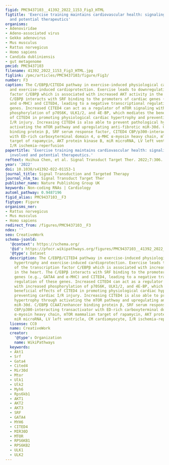 ```yaml
---
figid: PMC9437103__41392_2022_1153_Fig3_HTML
figtitle: 'Exercise training maintains cardiovascular health: signaling pathways involved
  and potential therapeutics'
organisms:
- Adenoviridae
- Adeno-associated virus
- Gekko adenovirus
- Mus musculus
- Rattus norvegicus
- Homo sapiens
- Candida dubliniensis
- gut metagenome
pmcid: PMC9437103
filename: 41392_2022_1153_Fig3_HTML.jpg
figlink: /pmc/articles/PMC9437103/figure/Fig3/
number: F3
caption: The C/EBPβ/CITED4 pathway in exercise-induced physiological cardiac hypertrophy
  and exercise-induced cardioprotection. Exercise leads to downregulation of the transcription
  factor C/EBPβ which is associated with increased AKT activity in the heart. The
  C/EBPβ interacts with SRF binding to the promoters of cardiac genes (e.g., GATA4
  and α-MHC) and CITED4, leading to a negative transcriptional regulation of these
  genes. Increased CITED4 can act as a regulator of mTOR signaling with increased
  phosphorylation of p70S6K, ULK1/2, and 4E-BP, which mediates the beneficial effects
  of CITED4 in promoting physiological cardiac hypertrophy and preventing cardiac
  I/R injury. Increasing CITED4 is also able to prevent pathological hypertrophy through
  activating the mTOR pathway and upregulating anti-fibrotic miR-30d. C/EBPβ CCAAT/enhancer
  binding protein β, SRF serum response factor, CITED4 CBP/p300-interacting transactivator
  with ED-rich carboxyterminal domain 4, α-MHC α-myosin heavy chain, mTOR mammalian
  target of rapamycin, AKT protein kinase B, miR microRNA, LV left ventricle, CM cardiomyocyte,
  I/R ischemia-reperfusion
papertitle: 'Exercise training maintains cardiovascular health: signaling pathways
  involved and potential therapeutics.'
reftext: Huihua Chen, et al. Signal Transduct Target Ther. 2022;7:306.
year: '2022'
doi: 10.1038/s41392-022-01153-1
journal_title: Signal Transduction and Targeted Therapy
journal_nlm_ta: Signal Transduct Target Ther
publisher_name: Nature Publishing Group UK
keywords: Non-coding RNAs | Cardiology
automl_pathway: 0.9487196
figid_alias: PMC9437103__F3
figtype: Figure
organisms_ner:
- Rattus norvegicus
- Mus musculus
- Homo sapiens
redirect_from: /figures/PMC9437103__F3
ndex: ''
seo: CreativeWork
schema-jsonld:
  '@context': https://schema.org/
  '@id': https://pfocr.wikipathways.org/figures/PMC9437103__41392_2022_1153_Fig3_HTML.html
  '@type': Dataset
  description: The C/EBPβ/CITED4 pathway in exercise-induced physiological cardiac
    hypertrophy and exercise-induced cardioprotection. Exercise leads to downregulation
    of the transcription factor C/EBPβ which is associated with increased AKT activity
    in the heart. The C/EBPβ interacts with SRF binding to the promoters of cardiac
    genes (e.g., GATA4 and α-MHC) and CITED4, leading to a negative transcriptional
    regulation of these genes. Increased CITED4 can act as a regulator of mTOR signaling
    with increased phosphorylation of p70S6K, ULK1/2, and 4E-BP, which mediates the
    beneficial effects of CITED4 in promoting physiological cardiac hypertrophy and
    preventing cardiac I/R injury. Increasing CITED4 is also able to prevent pathological
    hypertrophy through activating the mTOR pathway and upregulating anti-fibrotic
    miR-30d. C/EBPβ CCAAT/enhancer binding protein β, SRF serum response factor, CITED4
    CBP/p300-interacting transactivator with ED-rich carboxyterminal domain 4, α-MHC
    α-myosin heavy chain, mTOR mammalian target of rapamycin, AKT protein kinase B,
    miR microRNA, LV left ventricle, CM cardiomyocyte, I/R ischemia-reperfusion
  license: CC0
  name: CreativeWork
  creator:
    '@type': Organization
    name: WikiPathways
  keywords:
  - Akt1
  - Srf
  - Gata4
  - Cited4
  - Mir30d
  - Mtor
  - Ulk1
  - Ulk2
  - Myh6
  - Rps6kb1
  - AKT1
  - AKT2
  - AKT3
  - SRF
  - GATA4
  - MYH6
  - CITED4
  - MIR30D
  - MTOR
  - RPS6KB1
  - RPS6KB2
  - ULK1
  - ULK2
---
```

